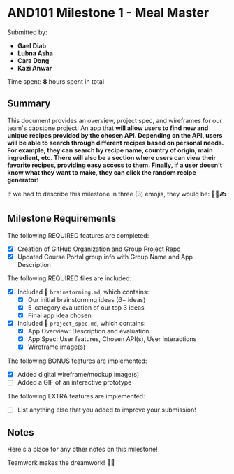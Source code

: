 <!-- (This is a comment) INSTRUCTIONS: Go through this page and fill out any **bolded** entries with their correct values.-->

# AND101 Milestone 1 - **Meal Master**

Submitted by:
- **Gael Diab**
- **Lubna Asha**
- **Cara Dong**
- **Kazi Anwar**

Time spent: **8** hours spent in total

## Summary

This document provides an overview, project spec, and wireframes for our team's capstone project: An app that **will allow users to find new and unique recipes provided by the chosen API. Depending on the API, users will be able to search through different recipes based on personal needs. For example, they can search by recipe name, country of origin, main ingredient, etc. There will also be a section where users can view their favorite recipes, providing easy access to them. Finally, if a user doesn’t know what they want to make, they can click the random recipe generator!**

If we had to describe this milestone in three (3) emojis, they would be: **🤔💡✍️**

## Milestone Requirements

<!-- Please be sure to change the [ ] to [x] for any features you completed.  If a feature is not checked [x], you might miss the points for that item! -->

The following REQUIRED features are completed:

- [X] Creation of GitHub Organization and Group Project Repo
- [X] Updated Course Portal group info with Group Name and App Description

The following REQUIRED files are included:

- [X] Included 📄 `brainstorming.md`, which contains:
  - [X] Our initial brainstorming ideas (6+ ideas)
  - [X] 5-category evaluation of our top 3 ideas
  - [X] Final app idea chosen
- [X] Included 📄 `project_spec.md`, which contains:
  - [X] App Overview: Description and evaluation
  - [X] App Spec: User features, Chosen API(s), User Interactions
  - [X] Wireframe image(s)

The following BONUS features are implemented:

- [X] Added digital wireframe/mockup image(s)
- [ ] Added a GIF of an interactive prototype

The following EXTRA features are implemented:

- [ ] List anything else that you added to improve your submission!

## Notes

Here's a place for any other notes on this milestone!

Teamwork makes the dreamwork! 👭👫
